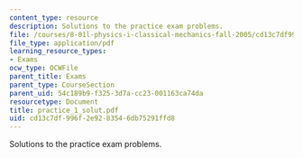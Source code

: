 ```yaml
---
content_type: resource
description: Solutions to the practice exam problems.
file: /courses/8-01l-physics-i-classical-mechanics-fall-2005/cd13c7df996f2e9283546db75291ffd8_practice_1_solut.pdf
file_type: application/pdf
learning_resource_types:
- Exams
ocw_type: OCWFile
parent_title: Exams
parent_type: CourseSection
parent_uid: 54c189b9-f325-3d7a-cc23-001163ca74da
resourcetype: Document
title: practice_1_solut.pdf
uid: cd13c7df-996f-2e92-8354-6db75291ffd8
---
```

Solutions to the practice exam problems.

